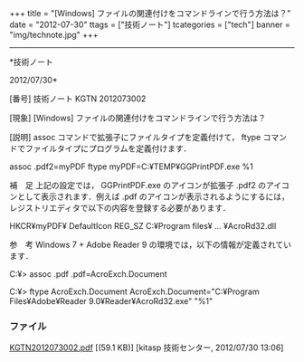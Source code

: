 ﻿+++
title = "[Windows] ファイルの関連付けをコマンドラインで行う方法は？"
date = "2012-07-30"
ttags = ["技術ノート"]
tcategories = ["tech"]
banner = "img/technote.jpg"
+++

-----------------------------------------------------------------------------------------------------------------------------

*技術ノート

2012/07/30*


[番号]
技術ノート KGTN 2012073002

[現象]
[Windows] ファイルの関連付けをコマンドラインで行う方法は？

[説明]
assoc コマンドで拡張子にファイルタイプを定義付けて， ftype
コマンドでファイルタイプにプログラムを定義付けます．

assoc .pdf2=myPDF
ftype myPDF=C:¥TEMP¥GGPrintPDF.exe %1

補　足
上記の設定では， GGPrintPDF.exe のアイコンが拡張子 .pdf2
のアイコンとして表示されます．例えば .pdf
のアイコンが表示されるようにするには，レジストリエディタで以下の内容を登録する必要があります．

HKCR¥myPDF¥
DefaultIcon REG_SZ C:¥Program files¥ ... ¥AcroRd32.dll

参　考
Windows 7 + Adobe Reader 9 の環境では，以下の情報が定義されています．

C:¥> assoc .pdf
.pdf=AcroExch.Document

C:¥> ftype AcroExch.Document
AcroExch.Document="C:¥Program Files¥Adobe¥Reader
9.0¥Reader¥AcroRd32.exe" "%1"


### ファイル

 
 


[KGTN2012073002.pdf](http://techreport.kitasp.net/attachments/download/965/KGTN2012073002.pdf)
 [(59.1 KB)] [kitasp 技術センター, 2012/07/30
13:06]


 


 

